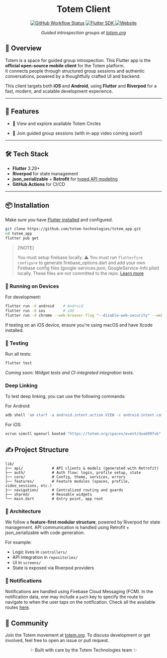 <div align="center">
<h1>Totem Client</h1>
<a href="https://github.com/totem-technologies/totem_app/actions/workflows/build.yaml"><img alt="GitHub Workflow Status" src="https://img.shields.io/github/actions/workflow/status/totem-technologies/totem_app/build.yaml?color=%2320A920"></a>
<a href="https://pub.dev/packages/flutter">
  <img alt="Flutter SDK" src="https://img.shields.io/badge/flutter-%3E%3D3.29-blue?logo=flutter&style=flat-square">
</a>
<a href="https://totem.org">
  <img alt="Website" src="https://img.shields.io/badge/visit-totem.org-orange?style=flat-square">
</a>
<p><em>Guided introspection groups at <a href="https://www.totem.org">totem.org</a></em></p>
</div>

## 🧭 Overview

Totem is a space for guided group introspection. This Flutter app is the **official open-source mobile client** for the Totem platform.  
It connects people through structured group sessions and authentic conversations, powered by a thoughtfully crafted UI and backend.

This client targets both **iOS** and **Android**, using **Flutter** and **Riverpod** for a fast, modern, and scalable development experience.

---

## 🚀 Features

- 📅 View and explore available Totem Circles
<!-- - 🔐 Secure authentication and onboarding -->
- 💬 Join guided group sessions (with in-app video coming soon!)
  <!-- - 🧘 Personalized user profile and avatar -->
  <!-- - 🔔 Push notification integration -->
  <!-- - 🧪 CI/CD with GitHub Actions -->

---

## 🛠 Tech Stack

- **Flutter** 3.29+
- **Riverpod** for state management
- **json_serializable** + **Retrofit** for [typed API modeling](./swagger_parser.yaml)
- **GitHub Actions** for CI/CD

---

## 📦 Installation

Make sure you have [Flutter installed](https://docs.flutter.dev/get-started/install) and configured.

```bash
git clone https://github.com/totem-technologies/totem_app.git
cd totem_app
flutter pub get
```

> \[!NOTE]
>
> You must setup firebase locally.
> ⚠️ You must run `flutterfire configure` to generate firebase_options.dart and add your own Firebase config files (google-services.json, GoogleService-Info.plist) locally. These files are not committed to the repo. [Learn more](https://firebase.google.com/docs/flutter/setup)

### 📲 Running on Devices

For development:

```bash
flutter run -d android    # Android
flutter run -d ios        # iOS
flutter run -d chrome --web-browser-flag "--disable-web-security" --web-experimental-hot-reload     # Web (temporary testing)
```

If testing on an iOS device, ensure you're using macOS and have Xcode installed.

### 🧪 Testing

Run all tests:

```bash
flutter test
```

_Coming soon: Widget tests and CI-integrated integration tests._

### Deep Linking

To test deep linking, you can use the following commands:

For Android:

```bash
adb shell 'am start -a android.intent.action.VIEW -c android.intent.category.BROWSABLE -d "https://totem.org/spaces/event/doa689fvb"' org.totem
```

For iOS:

```bash
xcrun simctl openurl booted "https://totem.org/spaces/event/doa689fvb"
```

## ✍️ Project Structure

```
lib/
├── api/             # API clients & models (generated with Retrofit)
├── auth/            # Auth flow: login, profile setup, state
├── core/            # Config, theme, services, errors
├── features/        # Feature modules (spaces, profile, video_sessions, etc.)
├── navigation/      # Centralized routing and guards
├── shared/          # Reusable widgets
└── main.dart        # Entry point, app root
```

### 📐 Architecture

We follow a **feature-first modular structure**, powered by Riverpod for state management.
API communication is handled using Retrofit + json_serializable with code generation.

For example:

- Logic lives in `controllers/`
- API integration in `repositories/`
- UI in `screens/`
- State is exposed via Riverpod providers

### 🔔 Notifications

Notifications are handled using Firebase Cloud Messaging (FCM). In the notification data, one may include a `path` key to specify the route to navigate to when the user taps on the notification. Check all the available routes [here](./lib/navigation/route_names.dart). 

## 👥 Community

Join the Totem movement at [totem.org](https://www.totem.org).
To discuss development or get involved, feel free to open an issue or pull request.

<div align="center"> ✨ Built with care by the Totem Technologies team ✨ </div>
